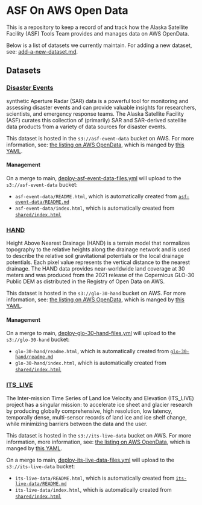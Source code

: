 # ASF On AWS Open Data

This is a repository to keep a record of and track how the Alaska Satellite Facility (ASF) Tools Team provides and manages data on AWS OpenData.

Below is a list of datasets we currently maintain. For adding a new dataset, see: [add-a-new-dataset.md](docs/add-a-new-dataset.md).

## Datasets

### [Disaster Events](asf-event-data)

synthetic Aperture Radar (SAR) data is a powerful tool for monitoring and assessing disaster events and can provide valuable insights for researchers, scientists, and emergency response teams. The Alaska Satellite Facility (ASF) curates this collection of (primarily) SAR and SAR-derived satellite data products from a variety of data sources for disaster events.

This dataset is hosted in the `s3://asf-event-data` bucket on AWS. For more information, see: [the listing on AWS OpenData](https://registry.opendata.aws/asf-event-data/), which is manged by [this YAML](https://github.com/awslabs/open-data-registry/blob/main/datasets/asf-event-data.yaml).

#### Management

On a merge to main, [deploy-asf-event-data-files.yml](.github/workflows/deploy-asf-event-data-files.yml) will upload to the `s3://asf-event-data` bucket:
* `asf-event-data/README.html`, which is automatically created from [`asf-event-data/README.md`](asf-event-data/README.md)
* `asf-event-data/index.html`, which is automatically created from [`shared/index.html`](shared/index.html)

### [HAND](glo-30-hand)

Height Above Nearest Drainage (HAND) is a terrain model that normalizes topography to the relative heights along the drainage network and is used to describe the relative soil gravitational potentials or the local drainage potentials. Each pixel value represents the vertical distance to the nearest drainage. The HAND data provides near-worldwide land coverage at 30 meters and was produced from the 2021 release of the Copernicus GLO-30 Public DEM as distributed in the Registry of Open Data on AWS.

This dataset is hosted in the `s3://glo-30-hand` bucket on AWS. For more information, see: [the listing on AWS OpenData](https://registry.opendata.aws/glo-30-hand/), which is manged by [this YAML](https://github.com/awslabs/open-data-registry/blob/main/datasets/glo-30-hand.yaml).

#### Management

On a merge to main, [deploy-glo-30-hand-files.yml](.github/workflows/deploy-glo30-hand-files.yml) will upload to the `s3://glo-30-hand` bucket:
* `glo-30-hand/readme.html`, which is automatically created from [`glo-30-hand/readme.md`](glo-30-hand/readme.md)
* `glo-30-hand/index.html`, which is automatically created from [`shared/index.html`](shared/index.html)

### [ITS_LIVE](its-live-data)

The Inter-mission Time Series of Land Ice Velocity and Elevation (ITS_LIVE) project has a singular mission: to accelerate ice sheet and glacier research by producing globally comprehensive, high resolution, low latency, temporally dense, multi-sensor records of land ice and ice shelf change, while minimizing barriers between the data and the user.

This dataset is hosted in the `s3://its-live-data` bucket on AWS. For more information, more information, see: [the listing on AWS OpenData](https://registry.opendata.aws/its-live-data/), which is manged by [this YAML](https://github.com/awslabs/open-data-registry/blob/main/datasets/its-live-data.yaml).

On a merge to main, [deploy-its-live-data-files.yml](.github/workflows/deploy-its-live-data-files.yml) will upload to the `s3://its-live-data` bucket:
* `its-live-data/README.html`, which is automatically created from [`its-live-data/README.md`](its-live-data/README.md)
* `its-live-data/index.html`, which is automatically created from [`shared/index.html`](shared/index.html)
